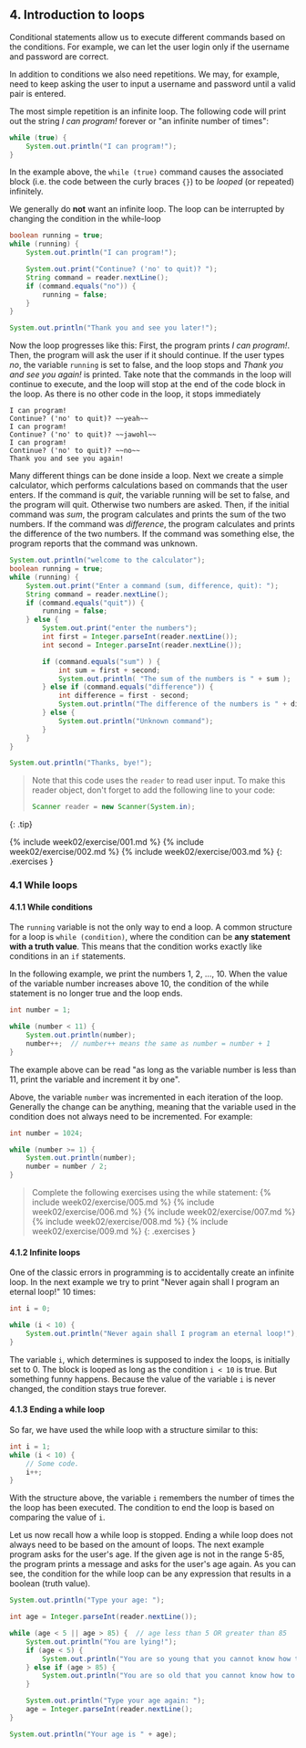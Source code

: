 <!-- 4 was 2.1 -->
## 4. Introduction to loops

Conditional statements allow us to execute different commands based on the conditions. For example, we can let the user login only if the username and password are correct.

In addition to conditions we also need repetitions. We may, for example, need to keep asking the user to input a username and password until a valid pair is entered.

The most simple repetition is an infinite loop. The following code will print out the string *I can program!* forever or "an infinite number of times":

```java
while (true) {
    System.out.println("I can program!");
}
```

In the example above, the `while (true)` command causes the associated block (i.e. the code between the curly braces `{}`) to be *looped* (or repeated) infinitely.

We generally do **not** want an infinite loop. The loop can be interrupted by changing the condition in the while-loop

```java
boolean running = true;
while (running) {
    System.out.println("I can program!");

    System.out.print("Continue? ('no' to quit)? ");
    String command = reader.nextLine();
    if (command.equals("no")) {
        running = false;
    }
}

System.out.println("Thank you and see you later!");
```

Now the loop progresses like this: First, the program prints *I can program!*. Then, the program will ask the user if it should continue. If the user types *no*, the variable `running` is set to false, and the loop stops and *Thank you and see you again!* is printed. Take note that the commands in the loop will continue to execute, and the loop will stop at the end of the code block in the loop. As there is no other code in the loop, it stops immediately 

```output
I can program!
Continue? ('no' to quit)? ~~yeah~~
I can program!
Continue? ('no' to quit)? ~~jawohl~~
I can program!
Continue? ('no' to quit)? ~~no~~
Thank you and see you again!
```

Many different things can be done inside a loop. Next we create a simple calculator, which performs calculations based on commands that the user enters. If the command is *quit*, the variable running will be set to false, and the program will quit. Otherwise two numbers are asked. Then, if the initial command was *sum*, the program calculates and prints the sum of the two numbers. If the command was *difference*, the program calculates and prints the difference of the two numbers. If the command was something else, the program reports that the command was unknown.

```java
System.out.println("welcome to the calculator");
boolean running = true;
while (running) {
    System.out.print("Enter a command (sum, difference, quit): ");
    String command = reader.nextLine();
    if (command.equals("quit")) {
        running = false;
    } else {
        System.out.print("enter the numbers");
        int first = Integer.parseInt(reader.nextLine());
        int second = Integer.parseInt(reader.nextLine());

        if (command.equals("sum") ) {
            int sum = first + second;
            System.out.println( "The sum of the numbers is " + sum );
        } else if (command.equals("difference")) {
            int difference = first - second;
            System.out.println("The difference of the numbers is " + difference);
        } else {
            System.out.println("Unknown command");
        }
    }
}

System.out.println("Thanks, bye!");
```

> Note that this code uses the `reader` to read user input. To make this reader object, don't forget to add the following line to your code:
>
> ```java
> Scanner reader = new Scanner(System.in);
>```
>
{: .tip}

{% include week02/exercise/001.md %}
{% include week02/exercise/002.md %}
{% include week02/exercise/003.md %}
{: .exercises }

### 4.1 While loops

#### 4.1.1 While conditions

The `running` variable is not the only way to end a loop. A common structure for a loop is `while (condition)`, where the condition can be **any statement with a truth value**. This means that the condition works exactly like conditions in an `if` statements.

In the following example, we print the numbers 1, 2, …, 10. When the value of the variable number increases above 10, the condition of the while statement is no longer true and the loop ends.

```java
int number = 1;

while (number < 11) {
    System.out.println(number);
    number++;  // number++ means the same as number = number + 1
}
```

The example above can be read "as long as the variable number is less than 11, print the variable and increment it by one".

Above, the variable `number` was incremented in each iteration of the loop. Generally the change can be anything, meaning that the variable used in the condition does not always need to be incremented. For example:

```java
int number = 1024;

while (number >= 1) {
    System.out.println(number);
    number = number / 2;
}
```

>Complete the following exercises using the while statement:
{% include week02/exercise/005.md %}
{% include week02/exercise/006.md %}
{% include week02/exercise/007.md %}
{% include week02/exercise/008.md %}
{% include week02/exercise/009.md %}
{: .exercises }


#### 4.1.2 Infinite loops

One of the classic errors in programming is to accidentally create an infinite loop. In the next example we try to print "Never again shall I program an eternal loop!" 10 times:

```java
int i = 0;

while (i < 10) {
    System.out.println("Never again shall I program an eternal loop!");
}
```

The variable `i`, which determines is supposed to index the loops, is initially set to 0. The block is looped as long as the condition `i < 10` is true. But something funny happens. Because the value of the variable `i` is never changed, the condition stays true forever.

#### 4.1.3 Ending a while loop

So far, we have used the while loop with a structure similar to this:

```java
int i = 1;
while (i < 10) {
    // Some code.
    i++;
}
```

With the structure above, the variable `i` remembers the number of times the the loop has been executed. The condition to end the loop is based on comparing the value of `i`.

Let us now recall how a while loop is stopped. Ending a while loop does not always need to be based on the amount of loops. The next example program asks for the user's age. If the given age is not in the range 5-85, the program prints a message and asks for the user's age again. As you can see, the condition for the while loop can be any expression that results in a boolean (truth value).

```java
System.out.println("Type your age: ");

int age = Integer.parseInt(reader.nextLine());

while (age < 5 || age > 85) {  // age less than 5 OR greater than 85
    System.out.println("You are lying!");
    if (age < 5) {
        System.out.println("You are so young that you cannot know how to write!");
    } else if (age > 85) {
        System.out.println("You are so old that you cannot know how to use a computer!");
    }

    System.out.println("Type your age again: ");
    age = Integer.parseInt(reader.nextLine();
}

System.out.println("Your age is " + age);
```

